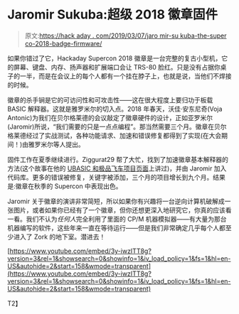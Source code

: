 # Jaromir Sukuba:超级 2018 徽章固件

> 原文:[https://hack aday . com/2019/03/07/jaro mir-su kuba-the-super co-2018-badge-firmware/](https://hackaday.com/2019/03/07/jaromir-sukuba-the-supercon-2018-badge-firmware/)

如果你错过了它，Hackaday Supercon 2018 徽章是一台完整的复古小型机，它的屏幕、键盘、内存、扬声器和扩展端口会让 TRS-80 脸红。只是没有占据你桌子的一半，而是在会议上的每个人都有一个挂在脖子上，也就是说，当他们不焊接的时候。

徽章的杀手锏是它的可访问性和可攻击性——这在很大程度上要归功于板载 BASIC 解释器。这就是雅罗米尔的切入点。2018 年春天，沃佳·安东尼奇(Voja Antonic)为我们在贝尔格莱德的会议敲定了徽章硬件的设计，正如亚罗米尔(Jaromir)所说，“我们需要的只是一点点编程”。那当然需要三个月。徽章在贝尔格莱德经过了实战测试，各种功能请求、加速和错误修复都得到了实现(在大会期间！)由雅罗米尔等人提出。

固件工作在夏季继续进行。Ziggurat29 帮了大忙，找到了加速徽章基本解释器的方法(这个故事在他的 [UBASIC 和极品飞车项目页面](https://hackaday.io/project/159128/logs)上讲过)，并由 Jaromir 加入代码库。更多的错误被修复，关键字被添加，三个月的项目增长到九个月。结果是:徽章在秋季的 Supercon 中表现出色。

Jaromir 关于徽章的演讲非常简短，所以如果你有兴趣将一台逆向计算机破解成一张图片，或者如果你已经有了一个徽章，但你还想更深入地研究它，你真的应该看一看。我们不认为*任何人*完全利用了里面的 CP/M 机器模拟器——有大量为那台机器编写的软件，这些年来一直在等待运行——但是我们非常确定几乎每个人都至少进入了 Zork 的地下室。潜进去！

 [https://www.youtube.com/embed/3y-iwzITT8g?version=3&rel=1&showsearch=0&showinfo=1&iv_load_policy=1&fs=1&hl=en-US&autohide=2&start=158&wmode=transparent](https://www.youtube.com/embed/3y-iwzITT8g?version=3&rel=1&showsearch=0&showinfo=1&iv_load_policy=1&fs=1&hl=en-US&autohide=2&start=158&wmode=transparent)

T2】